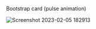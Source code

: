 Bootstrap card (pulse animation)


![Screenshot 2023-02-05 182913](https://user-images.githubusercontent.com/95037451/216838717-476c64d1-8111-40bb-a2f8-05e53eeacc74.png)
